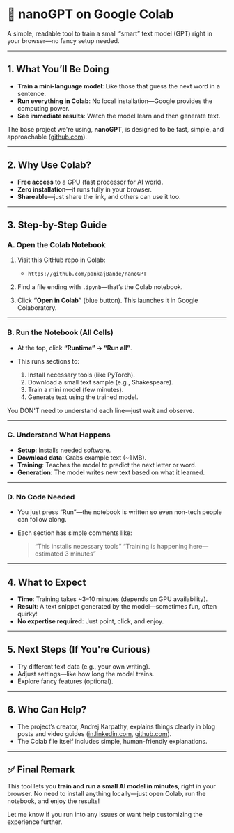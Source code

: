# 🧠 nanoGPT on Google Colab

A simple, readable tool to train a small “smart” text model (GPT) right in your browser—no fancy setup needed.

---

## 1. What You’ll Be Doing

* **Train a mini-language model**: Like those that guess the next word in a sentence.
* **Run everything in Colab**: No local installation—Google provides the computing power.
* **See immediate results**: Watch the model learn and then generate text.

The base project we're using, **nanoGPT**, is designed to be fast, simple, and approachable ([github.com][1]).

---

## 2. Why Use Colab?

* **Free access** to a GPU (fast processor for AI work).
* **Zero installation**—it runs fully in your browser.
* **Shareable**—just share the link, and others can use it too.

---

## 3. Step-by-Step Guide

### A. Open the Colab Notebook

1. Visit this GitHub repo in Colab:

   * `https://github.com/pankajBande/nanoGPT`
2. Find a file ending with `.ipynb`—that’s the Colab notebook.
3. Click **“Open in Colab”** (blue button). This launches it in Google Colaboratory.

---

### B. Run the Notebook (All Cells)

* At the top, click **“Runtime” → “Run all”**.
* This runs sections to:

  1. Install necessary tools (like PyTorch).
  2. Download a small text sample (e.g., Shakespeare).
  3. Train a mini model (few minutes).
  4. Generate text using the trained model.

You DON'T need to understand each line—just wait and observe.

---

### C. Understand What Happens

* **Setup**: Installs needed software.
* **Download data**: Grabs example text (\~1 MB).
* **Training**: Teaches the model to predict the next letter or word.
* **Generation**: The model writes new text based on what it learned.

---

### D. No Code Needed

* You just press “Run”—the notebook is written so even non-tech people can follow along.
* Each section has simple comments like:

  > “This installs necessary tools”
  > “Training is happening here—estimated 3 minutes”

---

## 4. What to Expect

* **Time**: Training takes \~3–10 minutes (depends on GPU availability).
* **Result**: A text snippet generated by the model—sometimes fun, often quirky!
* **No expertise required**: Just point, click, and enjoy.

---

## 5. Next Steps (If You're Curious)

* Try different text data (e.g., your own writing).
* Adjust settings—like how long the model trains.
* Explore fancy features (optional).

---

## 6. Who Can Help?

* The project’s creator, Andrej Karpathy, explains things clearly in blog posts and video guides ([in.linkedin.com][2], [github.com][3]).
* The Colab file itself includes simple, human-friendly explanations.

---

## ✅ Final Remark

This tool lets you **train and run a small AI model in minutes**, right in your browser. No need to install anything locally—just open Colab, run the notebook, and enjoy the results!

Let me know if you run into any issues or want help customizing the experience further.

[1]: https://github.com/karpathy/nanoGPT?utm_source=chatgpt.com "karpathy/nanoGPT: The simplest, fastest repository for ... - GitHub"
[2]: https://in.linkedin.com/in/pankaj-bande-jain-29591916?utm_source=chatgpt.com "Pankaj Bande (Jain) - Self-employed | LinkedIn"
[3]: https://github.com/KellerJordan/modded-nanogpt?utm_source=chatgpt.com "KellerJordan/modded-nanogpt - GitHub"
